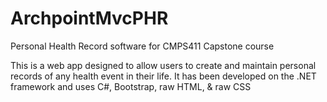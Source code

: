 # ArchpointMvcPHR
Personal Health Record software for CMPS411 Capstone course


This is a web app designed to allow users to create and maintain personal records of any health event in their life. It has been developed on the .NET framework and uses C#, Bootstrap, raw HTML, & raw CSS
